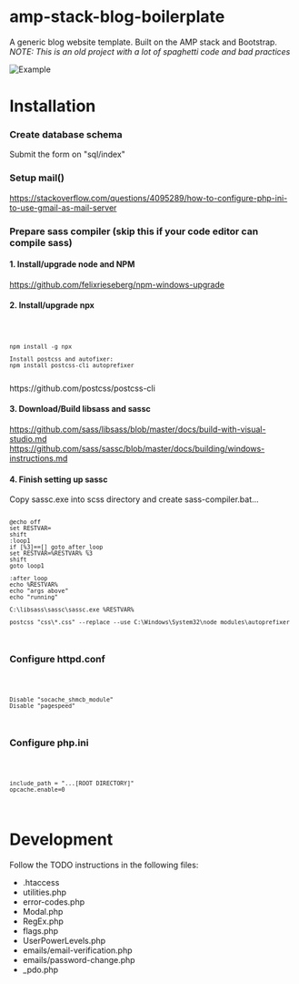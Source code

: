# amp-stack-blog-boilerplate
A generic blog website template. Built on the AMP stack and Bootstrap.
*NOTE: This is an old project with a lot of spaghetti code and bad practices*

![Example](https://i.imgur.com/PCH94m6.png)

<h1>Installation</h1>

<h3>Create database schema</h3>

Submit the form on "sql/index"

<h3>Setup mail()</h3>

https://stackoverflow.com/questions/4095289/how-to-configure-php-ini-to-use-gmail-as-mail-server

<h3>Prepare sass compiler (skip this if your code editor can compile sass)</h3>

<h4>1. Install/upgrade node and NPM</h4>

https://github.com/felixrieseberg/npm-windows-upgrade

<h4>2. Install/upgrade npx</h4>
<code>
  
    npm install -g npx

    Install postcss and autofixer:
    npm install postcss-cli autoprefixer
</code>
https://github.com/postcss/postcss-cli

<h4>3. Download/Build libsass and sassc</h4>

https://github.com/sass/libsass/blob/master/docs/build-with-visual-studio.md
https://github.com/sass/sassc/blob/master/docs/building/windows-instructions.md

<h4>4. Finish setting up sassc</h4>
Copy sassc.exe into scss directory and create sass-compiler.bat...

<code>
  
    @echo off
    set RESTVAR=
    shift
    :loop1
    if [%3]==[] goto after_loop
    set RESTVAR=%RESTVAR% %3
    shift
    goto loop1
    
    :after_loop
    echo %RESTVAR%
    echo "args above"
    echo "running"
    
    C:\libsass\sassc\sassc.exe %RESTVAR%
    
    postcss "css\*.css" --replace --use C:\Windows\System32\node_modules\autoprefixer
</code>
<h3>Configure httpd.conf</h3>
<code>
  
    Disable "socache_shmcb_module"
    Disable "pagespeed"
</code>
<h3>Configure php.ini</h3>
<code>
  
    include_path = "...[ROOT DIRECTORY]"
    opcache.enable=0
</code>
<h1>Development</h1>

Follow the TODO instructions in the following files:

 - .htaccess
 - utilities.php
 - error-codes.php
 - Modal.php
 - RegEx.php
 - flags.php
 - UserPowerLevels.php
 - emails/email-verification.php
 - emails/password-change.php
 - _pdo.php
